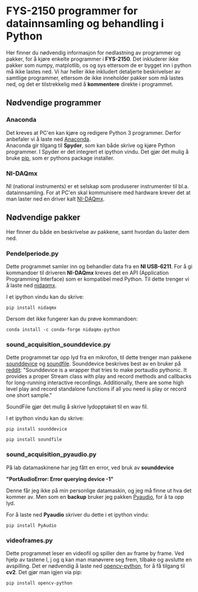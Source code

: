 # FYS-2150 programmer for datainnsamling og behandling i Python

Her finner du nødvendig informasjon for nedlastning av programmer og pakker, for å kjøre enkelte programmer i **FYS-2150**.
Det inkluderer ikke pakker som numpy, matplotlib, os og sys ettersom de er bygget inn i python må ikke lastes ned.
Vi har heller ikke inkludert detaljerte beskrivelser av samtlige programmer, ettersom de ikke inneholder pakker som må lastes ned, og det er tilstrekkelig med å **kommentere** direkte i programmet.

## Nødvendige programmer
### Anaconda

Det kreves at PC'en kan kjøre og redigere Python 3 programmer.
Derfor anbefaler vi å laste ned [Anaconda](https://www.anaconda.com/products/individual).
 <br />
Anaconda gir tilgang til **Spyder**, som kan både skrive og kjøre Python programmer. I Spyder er det integrert et ipython vindu. Det gjør det mulig å bruke [pip](https://pypi.org/project/pip/), som er pythons package installer.

### NI-DAQmx

NI (national instruments) er et selskap som produserer instrumenter til bl.a. datainnsamling. For at PC'en skal kommunisere med hardware krever det at man laster ned en driver kalt [NI-DAQmx](https://www.ni.com/en-no/support/downloads/drivers/download.ni-daqmx.html#382067).

## Nødvendige pakker

Her finner du både en beskrivelse av pakkene, samt hvordan du laster dem ned.

### **Pendelperiode.py**

Dette programmet samler inn og behandler data fra en **NI USB-6211**. For å gi kommandoer til driveren **NI-DAQmx** kreves det en API (Application Programming Interface) som er kompatibel med Python. Til dette trenger vi å laste ned [nidaqmx](https://nidaqmx-python.readthedocs.io/en/latest/).
<br />

I et ipython vindu kan du skrive:


`
pip install nidaqmx
`

Dersom det ikke fungerer kan du prøve kommandoen:

`
conda install -c conda-forge nidaqmx-python
`


### **sound_acquisition_sounddevice.py**

Dette programmet tar opp lyd fra en mikrofon, til dette trenger man pakkene [sounddevice](https://python-sounddevice.readthedocs.io/en/0.4.1/usage.html) og [soundfile](https://pypi.org/project/SoundFile/).
Sounddevice beskrives best av en bruker på [reddit](https://www.reddit.com/r/Python/comments/3k11g5/whats_a_good_sound_recording_library/):
 "Sounddevice is a wrapper that tries to make portaudio pythonic. It provides a proper Stream class with play and record methods and callbacks for long-running interactive recordings. Additionally, there are some high level play and record standalone functions if all you need is play or record one short sample."


 SoundFile gjør det mulig å skrive lydopptaket til en wav fil.

I et ipython vindu kan du skrive:


`pip install sounddevice`

`pip install soundfile`


### **sound_acquisition_pyaudio.py**

På lab datamaskinene har jeg fått en error, ved bruk av **sounddevice**

**"PortAudioError: Error querying device -1"**

Denne får jeg ikke på min personlige datamaskin, og jeg må finne ut hva det kommer av. 
Men som en **backup** bruker jeg pakken [Pyaudio](https://people.csail.mit.edu/hubert/pyaudio/docs/), for å ta opp lyd. 

For å laste ned **Pyaudio** skriver du dette i et ipython vindu:

`pip install PyAudio`


### **videoframes.py**

Dette programmet leser en videofil og spiller den av frame by frame. Ved hjelp av tastene l, j og q kan man manøvrere seg frem, tilbake og avslutte en avspilling.
Det er nødvendig å laste ned [opencv-python](https://pypi.org/project/opencv-python/), for å få tilgang til **cv2**.
Det gjør man igjen via pip:

`pip install opencv-python`
